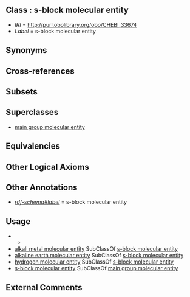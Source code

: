 
## Class : s-block molecular entity

 * *IRI* = http://purl.obolibrary.org/obo/CHEBI_33674
 * *Label* = s-block molecular entity

## Synonyms


## Cross-references


## Subsets


## Superclasses

 * [main group molecular entity](../../CHEBI/79/CHEBI_33579.md)

## Equivalencies


## Other Logical Axioms


## Other Annotations

 * *[rdf-schema#label](../../el/rdf-schema#label.md)* = s-block molecular entity

## Usage

 * -
 * [alkali metal molecular entity](../../CHEBI/96/CHEBI_33296.md) SubClassOf [s-block molecular entity](../../CHEBI/74/CHEBI_33674.md)
 * [alkaline earth molecular entity](../../CHEBI/99/CHEBI_33299.md) SubClassOf [s-block molecular entity](../../CHEBI/74/CHEBI_33674.md)
 * [hydrogen molecular entity](../../CHEBI/08/CHEBI_33608.md) SubClassOf [s-block molecular entity](../../CHEBI/74/CHEBI_33674.md)
 * [s-block molecular entity](../../CHEBI/74/CHEBI_33674.md) SubClassOf [main group molecular entity](../../CHEBI/79/CHEBI_33579.md)

## External Comments


